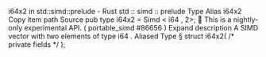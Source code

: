 i64x2 in std::simd::prelude - Rust
std
::
simd
::
prelude
Type Alias
i64x2
Copy item path
Source
pub type i64x2 =
Simd
<
i64
, 2>;
🔬
This is a nightly-only experimental API. (
portable_simd
#86656
)
Expand description
A SIMD vector with two elements of type
i64
.
Aliased Type
§
struct i64x2(
/* private fields */
);